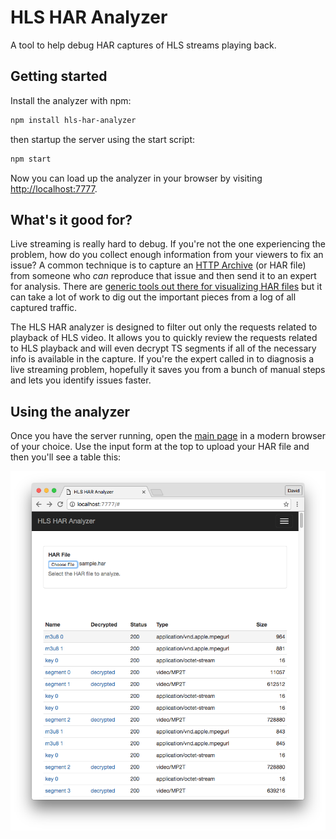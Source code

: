 # HLS HAR Analyzer

A tool to help debug HAR captures of HLS streams playing back.

## Getting started

Install the analyzer with npm:

```sh
npm install hls-har-analyzer
```

then startup the server using the start script:

```sh
npm start
```

Now you can load up the analyzer in your browser by visiting [http://localhost:7777](http://localhost:7777).

## What's it good for?

Live streaming is really hard to debug. If you're not the one
experiencing the problem, how do you collect enough information from
your viewers to fix an issue? A common technique is to capture an
[HTTP Archive](https://en.wikipedia.org/wiki/.har) (or HAR file) from
someone who *can* reproduce that issue and then send it to an expert
for analysis. There are [generic tools out there for visualizing HAR
files](http://www.softwareishard.com/blog/har-viewer/) but it can take
a lot of work to dig out the important pieces from a log of all
captured traffic.

The HLS HAR analyzer is designed to filter out only the requests
related to playback of HLS video. It allows you to quickly review the
requests related to HLS playback and will even decrypt TS segments if
all of the necessary info is available in the capture. If you're the
expert called in to diagnosis a live streaming problem, hopefully it
saves you from a bunch of manual steps and lets you identify issues
faster.

## Using the analyzer
Once you have the server running, open the [main
page](http://localhost:7777) in a modern browser of your choice. Use
the input form at the top to upload your HAR file and then you'll see
a table this:

![screenshot](docs/screenshot.png)
